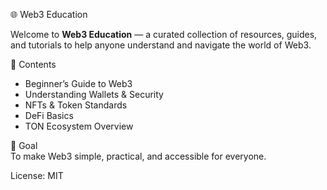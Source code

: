 🌐 Web3 Education  

Welcome to **Web3 Education** — a curated collection of resources, guides, and tutorials to help anyone understand and navigate the world of Web3.  

 📖 Contents  
- Beginner’s Guide to Web3  
- Understanding Wallets & Security  
- NFTs & Token Standards  
- DeFi Basics  
- TON Ecosystem Overview  

🎯 Goal  
To make Web3 simple, practical, and accessible for everyone.  

License: MIT
